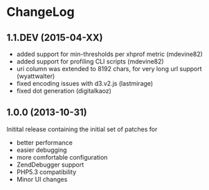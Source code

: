 ChangeLog
=========

1.1.DEV (2015-04-XX)
--------------------

* added support for min-thresholds per xhprof metric (mdevine82)
* added support for profiling CLI scripts (mdevine82)
* uri column was extended to 8192 chars, for very long url support (wyattwalter)
* fixed encoding issues with d3.v2.js (lastmirage)
* fixed dot generation (digitalkaoz)

1.0.0 (2013-10-31)
------------------
Initital release containing the initial set of patches for

* better performance
* easier debugging
* more comfortable configuration
* ZendDebugger support
* PHP5.3 compatibility
* Minor UI changes
